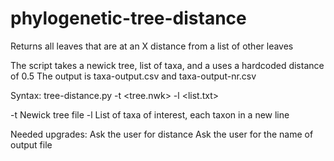 # phylogenetic-tree-distance
Returns all leaves that are at an X distance from a list of other leaves

The script takes a newick tree, list of taxa, and a uses a hardcoded distance of 0.5
The output is taxa-output.csv and taxa-output-nr.csv

Syntax: 
  tree-distance.py -t <tree.nwk> -l <list.txt>

-t Newick tree file
-l List of taxa of interest, each taxon in a new line



Needed upgrades:
Ask the user for distance
Ask the user for the name of output file
